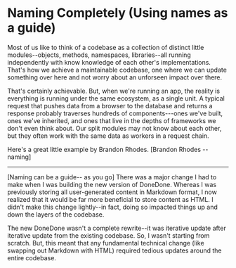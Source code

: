 # Naming Completely (Using names as a guide)

Most of us like to think of a codebase as a collection of distinct little modules--objects, methods, namespaces, libraries--all running independently with know knowledge of each other's implementations. That's how we achieve a maintainable codebase, one where we can update something over here and not worry about an unforseen impact over there.

That's certainly achievable. But, when we're running an app, the reality is everything is running under the same ecosystem, as a single unit. A typical request that pushes data from a browser to the database and returns a response probably traverses hundreds of components---ones we've built, ones we've inherited, and ones that live in the depths of frameworks we don't even think about. Our split modules may not know about each other, but they often work with the same data as workers in a request chain.

Here's a great little example by Brandon Rhodes.
[Brandon Rhodes -- naming]

* * *

[Naming can be a guide-- as you go]
There was a major change I had to make when I was building the new version of DoneDone. Whereas I was previously storing all user-generated content in Markdown format, I now realized that it would be far more beneficial to store content as HTML. I didn't make this change lightly--in fact, doing so impacted things up and down the layers of the codebase.

The new DoneDone wasn't a complete rewrite--it was iterative update after iterative update from the existing codebase. So, I wasn't starting from scratch. But, this meant that any fundamental technical change (like swapping out Markdown with HTML) required tedious updates around the entire codebase.
